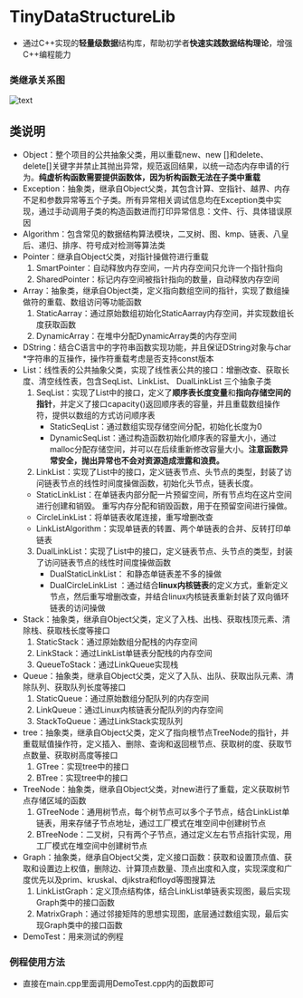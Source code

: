 # TinyDataStructureLib

* 通过C++实现的**轻量级数据**结构库，帮助初学者**快速实践数据结构理论**，增强C++编程能力

### 类继承关系图
![text](https://github.com/dadatuYHD/TinyDataStructureLib/blob/master/Picture/Object.png?raw=true)

## 类说明

* Object：整个项目的公共抽象父类，用以重载new、new []和delete、delete[]关键字并禁止其抛出异常，规范返回结果，以统一动态内存申请的行为。**纯虚析构函数需要提供函数体，因为析构函数无法在子类中重载**
* Exception：抽象类，继承自Object父类，其包含计算、空指针、越界、内存不足和参数异常等五个子类。所有异常相关调试信息均在Exception类中实现，通过手动调用子类的构造函数进而打印异常信息：文件、行、具体错误原因
* Algorithm：包含常见的数据结构算法模块，二叉树、图、kmp、链表、八皇后、递归、排序、符号成对检测等算法类
* Pointer：继承自Object父类，对指针操做符进行重载
  1. SmartPointer：自动释放内存空间，一片内存空间只允许一个指针指向
  2. SharedPointer：标记内存空间被指针指向的数量，自动释放内存空间
* Array：抽象类，继承自Object类，定义指向数组空间的指针，实现了数组操做符的重载、数组访问等功能函数
  1. StaticAarray：通过原始数组初始化StaticAarray内存空间，并实现数组长度获取函数
  2. DynamicArray：在堆中分配DynamicArray类的内存空间
* DString：结合C语言中的字符串函数实现功能，并且保证DString对象与char *字符串的互操作，操作符重载考虑是否支持const版本
* List：线性表的公共抽象父类，实现了线性表公共的接口：增删改查、获取长度、清空线性表，包含SeqList、LinkList、 DualLinkList 三个抽象子类
  1. SeqList：实现了List中的接口，定义了**顺序表长度变量**和**指向存储空间的指针**，并定义了接口capacity()返回顺序表的容量，并且重载数组操作符，提供以数组的方式访问顺序表
     * StaticSeqList：通过数组实现存储空间分配，初始化长度为0
     * DynamicSeqList：通过构造函数初始化顺序表的容量大小，通过malloc分配存储空间，并可以在后续重新修改容量大小。**注意函数异常安全，抛出异常也不会对资源造成泄露和浪费。**
  2.  LinkList：实现了List中的接口，定义链表节点、头节点的类型，封装了访问链表节点的线性时间度操做函数，初始化头节点，链表长度。
     * StaticLinkList：在单链表内部分配一片预留空间，所有节点均在这片空间进行创建和销毁。 重写内存分配和销毁函数，用于在预留空间进行操做。
     * CircleLinkList：将单链表收尾连接，重写增删改查
     * LinkListAlgorithm：实现单链表的转置、两个单链表的合并、反转打印单链表
  3. DualLinkList：实现了List中的接口，定义链表节点、头节点的类型，封装了访问链表节点的线性时间度操做函数
     * DualStaticLinkList： 和静态单链表差不多的操做
     * DualCircleLinkList ：通过结合**linux内核链表**的定义方式，重新定义节点，然后重写增删改查，并结合linux内核链表重新封装了双向循环链表的访问操做
* Stack：抽象类，继承自Object父类，定义了入栈、出栈、获取栈顶元素、清除栈、获取栈长度等接口
  1. StaticStack：通过原始数组分配栈的内存空间
  2. LinkStack：通过LinkList单链表分配栈的内存空间
  3. QueueToStack：通过LinkQueue实现栈
* Queue：抽象类，继承自Object父类，定义了入队、出队、获取出队元素、清除队列、获取队列长度等接口
  1. StaticQueue：通过原始数组分配队列的内存空间
  2. LinkQueue：通过Linux内核链表分配队列的内存空间
  3. StackToQueue：通过LinkStack实现队列
* tree：抽象类，继承自Object父类，定义了指向根节点TreeNode的指针，并重载赋值操作符，定义插入、删除、查询和返回根节点、获取树的度、获取节点数量、获取树高度等接口
  1. GTree：实现tree中的接口
  2. BTree：实现tree中的接口
* TreeNode：抽象类，继承自Object父类，对new进行了重载，定义获取树节点存储区域的函数
  1. GTreeNode：通用树节点，每个树节点可以多个子节点，结合LinkList单链表，用来存储子节点地址，通过工厂模式在堆空间中创建树节点
  2. BTreeNode：二叉树，只有两个子节点，通过定义左右节点指针实现，用工厂模式在堆空间中创建树节点
* Graph：抽象类，继承自Object父类，定义接口函数：获取和设置顶点值、获取和设置边上权值，删除边、计算顶点数量、顶点出度和入度，实现深度和广度优先以及prim、kruskal、djikstra和floyd等图搜算法
  1. LinkListGraph：定义顶点结构体，结合LinkList单链表实现图，最后实现Graph类中的接口函数
  2. MatrixGraph：通过邻接矩阵的思想实现图，底层通过数组实现，最后实现Graph类中的接口函数
* DemoTest：用来测试的例程

### 例程使用方法

* 直接在main.cpp里面调用DemoTest.cpp内的函数即可






